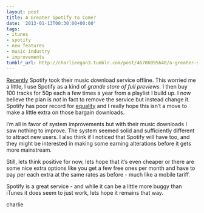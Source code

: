 ```yaml
---
layout: post
title: A Greater Spotify to Come?
date: '2013-01-13T00:30:00+00:00'
tags:
- itunes
- spotify
- new features
- music industry
- improvements
tumblr_url: http://charlieegan3.tumblr.com/post/46786095640/a-greater-spotify-to-come
---
```

[Recently](http://www.spotify.com/uk/help/faq/purchases/download-store-changes/) Spotify took their music download service offline. This worried me a little, I use Spotify as a kind of _grande store of full previews._ I then buy 100 tracks for 50p each a few times a year from a playlist I build up.
I now believe the plan is _not_ in fact to remove the service but instead change it. Spotify has poor record for [equality](http://4.bp.blogspot.com/_qzEYq1W0kGc/S8fOdhQ4m3I/AAAAAAAABIE/yseFnPAov94/s1600/selling_out_550.png) and I really hope this isn’t a move to make a little extra on those bargain downloads.

I’m all in favor of system improvements but with their music downloads I saw nothing to improve. The system seemed solid and sufficiently different to attract new users. I also think if I noticed that Spotify will have too, and they might be interested in making some earning alterations before it gets more mainstream.

Still, lets think positive for now, lets hope that it’s even cheaper or there are some nice extra options like you get a few free ones per month and have to pay per each extra at the same rates as before - much like a mobile tariff.

Spotify is a great service - and while it can be a little more buggy than iTunes it does seem to just work, lets hope it remains that way.

charlie